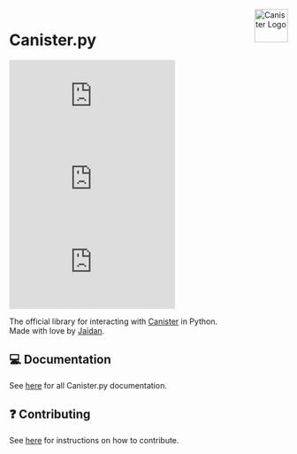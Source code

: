 <img src="https://canister.me/canister.svg" alt="Canister Logo" title="Canister" align="right" height="60"/>

# Canister.py

[![License](https://img.shields.io/github/license/cnstr/canister.py)](https://github.com/cnstr/canister.py/blob/main/LICENSE)
[![Stars](https://img.shields.io/github/stars/cnstr/canister.py)](https://github.com/cnstr/canister.py/stargazers)
[![LoC](https://img.shields.io/tokei/lines/github/cnstr/canister.py)](https://github.com/cnstr/canister.py)

The official library for interacting with [Canister](https://canister.me) in Python.  
Made with love by [Jaidan](https://github.com/ja1dan).

## 💻 Documentation
See [here](./docs.md) for all Canister.py documentation.

## ❓ Contributing
See [here](./CONTRIBUTING.md) for instructions on how to contribute.